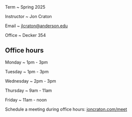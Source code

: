 Term
  ~ Spring 2025

Instructor
  ~ Jon Craton

Email
  ~ [jlcraton@anderson.edu](mailto:jlcraton@anderson.edu)

Office
  ~ Decker 354

Office hours
------------

Monday
  ~ 1pm - 3pm

Tuesday
  ~ 1pm - 3pm

Wednesday
  ~ 2pm - 3pm

Thursday
  ~ 9am - 11am

Friday
  ~ 11am - noon

Schedule a meeting during office hours: [joncraton.com/meet](https://joncraton.com/meet)
